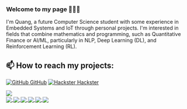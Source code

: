 ### Welcome to my page 👋👋👋
I'm Quang, a future Computer Science student with some experience in Embedded Systems and IoT through personal projects. I'm interested in fields that combine mathematics and programming, such as Quantitative Finance or AI/ML, particularly in NLP, Deep Learning (DL), and Reinforcement Learning (RL).<br>
## 📫 How to reach my projects:

[![GitHub](https://i.stack.imgur.com/tskMh.png) GitHub](https://github.com/minhquang2304)
[![Hackster](https://github.com/user-attachments/assets/ec556e6f-b730-44e5-859c-93064e451b01) Hackster](https://www.hackster.io/minhquangnguyen2304)

<picture>
  <source
    srcset="![minhquang2304 GitHub stats](https://github-readme-stats-git-masterrstaa-rickstaa.vercel.app/api?username=minhquang2304&show_icons=true&theme=tokyonight&hide=contribs,prs,issues)"
    media="(prefers-color-scheme: dark)"
  />
  <source
    srcset="![minhquang2304 GitHub stats](https://github-readme-stats-git-masterrstaa-rickstaa.vercel.app/api?username=minhquang2304&show_icons=true&hide=contribs,prs,issues)"
    media="(prefers-color-scheme: light), (prefers-color-scheme: no-preference)"
  />
  <img src="https://github-readme-stats.vercel.app/api?username=minhquang2304&show_icons=true" />
</picture><br>

<a href="https://github.com/minhquang2304/Drowning-Detection-Device-using-ML">
  <img align="center" src="https://github-readme-stats.anuraghazra1.vercel.app/api/pin/?username=minhquang2304&repo=Drowning-Detection-Device-using-ML&theme=radical" />
</a>    
<a href="https://github.com/minhquang2304/Data-Sending-Code-For-Detection">
  <img align="center" src="https://github-readme-stats.anuraghazra1.vercel.app/api/pin/?username=minhquang2304&repo=Data-Sending-Code-For-Detection&theme=merko" />
</a>

<a href="https://github.com/minhquang2304/VEX-V5-Autonomous-Code">
  <img align="center" src="https://github-readme-stats.anuraghazra1.vercel.app/api/pin/?username=minhquang2304&repo=VEX-V5-Autonomous-Code&theme=gruvbox" />
</a>    
<a href="https://github.com/minhquang2304/cp-notebook-for-USACO-ICPC">
  <img align="center" src="https://github-readme-stats.anuraghazra1.vercel.app/api/pin/?username=minhquang2304&repo=cp-notebook-for-USACO-ICPC&theme=gruvbox" />
</a>    

<a href="https://github.com/minhquang2304/Guess-The-Number-Game">
  <img align="center" src="https://github-readme-stats.anuraghazra1.vercel.app/api/pin/?username=minhquang2304&repo=Guess-The-Number-Game&theme=onedark" />
</a>    
<a href="https://github.com/minhquang2304/Wireless-Light-Switch">
  <img align="center" src="https://github-readme-stats.anuraghazra1.vercel.app/api/pin/?username=minhquang2304&repo=Wireless-Light-Switch&theme=cobalt" />
</a>
